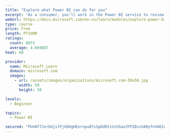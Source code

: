 ```yaml
---
title: "Explore what Power BI can do for you"
excerpt: "As a consumer, you'll work in the Power BI service to review and interact with content that has been shared with you. This module provides the foundational information that you need to work effectively in the Power BI service."
webUrl: https://docs.microsoft.com/en-us/learn/modules/explore-power-bi-service/
type: course
price: Free
length: PT1H9M
ratings:
  count: 8073
  average: 4.669887
heat: 60

provider:
  name: Microsoft Learn
  domain: microsoft.com
  images:
    - url: /assets/images/organizations/microsoft.com-50x50.jpg
      width: 50
      height: 50

levels:
  - Beginner

topics:
  - Power BI

secured: "PUnNf7JxrbGjslPjkDHgHEornpuD7sSpDdDtsVzVGao3YP2DsvVA0yfnVA6Iegmn+uOStAuiSrb4MyAz5kRQGtdulccXBkNd3PCgBvKRkp0FYoObLGdU3cafJrWxO6K5O8QZOjWtgCS8yiW+zuU0a1CYfdXkTrY2sRPrAcl/GWcz+HkhXHViNOLYis2CPZO6QGqr/GAyQP9oXW7yvENg5HtHmRNtE9XEd1B6xlm40g17R0QQHWuoluh6lqrZGwInHyFSIyuuCmDZzdugI/qD5W5UmGC97jC0A07wKLENz0wbXqS4MSGsQ9GZx5lk2Lc7H+rPDkC8ihAYrOWgWgdSQxKMe78VTekVWHrgHbj3XoFAT+DTkE4WHiI28yMQEQ+aBuKAkZ4Z89Zy0EK+liTF0btbyCQsiEdhckPjhfcxAvw=;8oKlhBgewR4Z+dpWoAPWog=="
---
```


